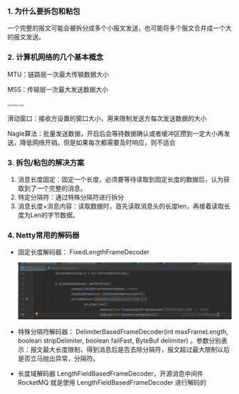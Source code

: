 ### 1. 为什么要拆包和粘包

一个完整的报文可能会被拆分成多个小报文发送，也可能将多个报文合并成一个大的报文发送。

### 2. 计算机网络的几个基本概念

MTU：链路层一次最大传输数据大小

MSS：传输层一次最大发送数据大小

<img src="https://learn.lianglianglee.com/%e4%b8%93%e6%a0%8f/Netty%20%e6%a0%b8%e5%bf%83%e5%8e%9f%e7%90%86%e5%89%96%e6%9e%90%e4%b8%8e%20RPC%20%e5%ae%9e%e8%b7%b5-%e5%ae%8c/assets/CgqCHl-iZjqAVNpwAAC-5hm9AJA479.png" alt="Drawing 1.png" style="zoom:33%;" />

滑动窗口：接收方设置的窗口大小，用来限制发送方每次发送数据的大小



Nagle算法：批量发送数据，开启后会等待数据确认或者缓冲区攒到一定大小再发送，降低网络开销。但是如果每次都需要及时响应，则不适合



### 3. 拆包/粘包的解决方案

1. 消息长度固定：固定一个长度，必须要等待读取到固定长度的数据后，认为获取到了一个完整的消息。
2. 特定分隔符：通过特殊分隔符进行拆分
3. 消息长度+消息内容：读取数据时，首先读取消息头的长度len，再接着读取长度为Len的字节数据。



### 4. Netty常用的解码器

- 固定长度解码器： FixedLengthFrameDecoder

  ![image-20250115133615190](https://raw.githubusercontent.com/Lukerf/Java-Docs/master/image/image-20250115133615190.png)

- 特殊分隔符解码器： DelimiterBasedFrameDecoder(int maxFrameLength, boolean stripDelimiter, boolean failFast, ByteBuf delimiter) 。参数分别表示：报文最大长度限制，得到消息后是否去除分隔符，报文超过最大限制以后是否立马抛出异常，分隔符。

  

- 长度域解码器 LengthFieldBasedFrameDecoder，开源消息中间件 RocketMQ 就是使用 LengthFieldBasedFrameDecoder 进行解码的

  

  